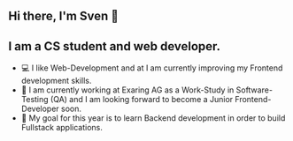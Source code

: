 ## Hi there, I'm Sven 👋

## I am a CS student and web developer.
- 💻 I like Web-Development and at I am currently improving my Frontend development skills.
- 🤝 I am currently working at Exaring AG as a Work-Study in Software-Testing (QA) and I am looking forward to become a Junior Frontend-Developer soon.
- 🏁 My goal for this year is to learn Backend development in order to build Fullstack applications.
